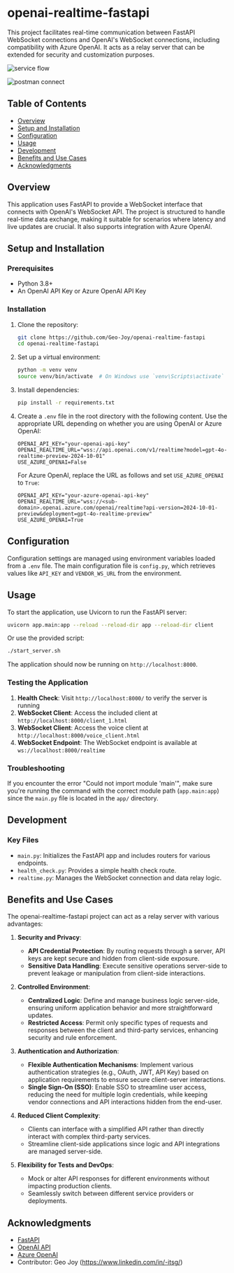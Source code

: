 # openai-realtime-fastapi

This project facilitates real-time communication between FastAPI WebSocket connections and OpenAI's WebSocket connections, including compatibility with Azure OpenAI. It acts as a relay server that can be extended for security and customization purposes.

![service flow](readme_assets/fastapi-relay-server-flow.svg)

![postman connect](readme_assets/postman-connection.png)

## Table of Contents

- [Overview](#overview)
- [Setup and Installation](#setup-and-installation)
- [Configuration](#configuration)
- [Usage](#usage)
- [Development](#development)
- [Benefits and Use Cases](#benefits-and-use-cases)
- [Acknowledgments](#acknowledgments)

## Overview

This application uses FastAPI to provide a WebSocket interface that connects with OpenAI's WebSocket API. The project is structured to handle real-time data exchange, making it suitable for scenarios where latency and live updates are crucial. It also supports integration with Azure OpenAI.

## Setup and Installation

### Prerequisites

- Python 3.8+
- An OpenAI API Key or Azure OpenAI API Key

### Installation

1. Clone the repository:

   ```bash
   git clone https://github.com/Geo-Joy/openai-realtime-fastapi
   cd openai-realtime-fastapi
   ```

2. Set up a virtual environment:

   ```bash
   python -m venv venv
   source venv/bin/activate  # On Windows use `venv\Scripts\activate`
   ```

3. Install dependencies:

   ```bash
   pip install -r requirements.txt
   ```

4. Create a `.env` file in the root directory with the following content. Use the appropriate URL depending on whether you are using OpenAI or Azure OpenAI:

   ```env
   OPENAI_API_KEY="your-openai-api-key"
   OPENAI_REALTIME_URL="wss://api.openai.com/v1/realtime?model=gpt-4o-realtime-preview-2024-10-01"
   USE_AZURE_OPENAI=False
   ```

   For Azure OpenAI, replace the URL as follows and set `USE_AZURE_OPENAI` to `True`:

   ```env
   OPENAI_API_KEY="your-azure-openai-api-key"
   OPENAI_REALTIME_URL="wss://<sub-domain>.openai.azure.com/openai/realtime?api-version=2024-10-01-preview&deployment=gpt-4o-realtime-preview"
   USE_AZURE_OPENAI=True
   ```

## Configuration

Configuration settings are managed using environment variables loaded from a `.env` file. The main configuration file is `config.py`, which retrieves values like `API_KEY` and `VENDOR_WS_URL` from the environment.

## Usage

To start the application, use Uvicorn to run the FastAPI server:

```bash
uvicorn app.main:app --reload --reload-dir app --reload-dir client
```

Or use the provided script:

```bash
./start_server.sh
```

The application should now be running on `http://localhost:8000`.

### Testing the Application

1. **Health Check**: Visit `http://localhost:8000/` to verify the server is running
2. **WebSocket Client**: Access the included client at `http://localhost:8000/client_1.html`
3. **WebSocket Client**: Access the voice client at `http://localhost:8000/voice_client.html`
4. **WebSocket Endpoint**: The WebSocket endpoint is available at `ws://localhost:8000/realtime`

### Troubleshooting

If you encounter the error "Could not import module 'main'", make sure you're running the command with the correct module path (`app.main:app`) since the `main.py` file is located in the `app/` directory.

## Development

### Key Files

- `main.py`: Initializes the FastAPI app and includes routers for various endpoints.
- `health_check.py`: Provides a simple health check route.
- `realtime.py`: Manages the WebSocket connection and data relay logic.

## Benefits and Use Cases

The openai-realtime-fastapi project can act as a relay server with various advantages:

1. **Security and Privacy**:

   - **API Credential Protection**: By routing requests through a server, API keys are kept secure and hidden from client-side exposure.
   - **Sensitive Data Handling**: Execute sensitive operations server-side to prevent leakage or manipulation from client-side interactions.

2. **Controlled Environment**:

   - **Centralized Logic**: Define and manage business logic server-side, ensuring uniform application behavior and more straightforward updates.
   - **Restricted Access**: Permit only specific types of requests and responses between the client and third-party services, enhancing security and rule enforcement.

3. **Authentication and Authorization**:

   - **Flexible Authentication Mechanisms**: Implement various authentication strategies (e.g., OAuth, JWT, API Key) based on application requirements to ensure secure client-server interactions.
   - **Single Sign-On (SSO)**: Enable SSO to streamline user access, reducing the need for multiple login credentials, while keeping vendor connections and API interactions hidden from the end-user.

4. **Reduced Client Complexity**:

   - Clients can interface with a simplified API rather than directly interact with complex third-party services.
   - Streamline client-side applications since logic and API integrations are managed server-side.

5. **Flexibility for Tests and DevOps**:
   - Mock or alter API responses for different environments without impacting production clients.
   - Seamlessly switch between different service providers or deployments.

## Acknowledgments

- [FastAPI](https://fastapi.tiangolo.com/)
- [OpenAI API](https://openai.com/api/)
- [Azure OpenAI](https://azure.microsoft.com/services/cognitive-services/openai-service/)
- Contributor: Geo Joy (https://www.linkedin.com/in/-itsg/)
